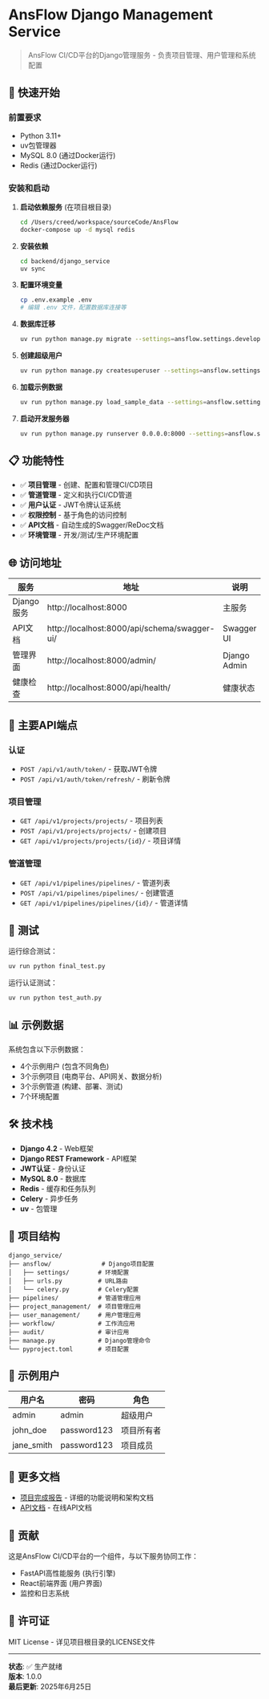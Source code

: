 # AnsFlow Django Management Service

> AnsFlow CI/CD平台的Django管理服务 - 负责项目管理、用户管理和系统配置

## 🚀 快速开始

### 前置要求
- Python 3.11+
- uv包管理器
- MySQL 8.0 (通过Docker运行)
- Redis (通过Docker运行)

### 安装和启动

1. **启动依赖服务** (在项目根目录)
   ```bash
   cd /Users/creed/workspace/sourceCode/AnsFlow
   docker-compose up -d mysql redis
   ```

2. **安装依赖**
   ```bash
   cd backend/django_service
   uv sync
   ```

3. **配置环境变量**
   ```bash
   cp .env.example .env
   # 编辑 .env 文件，配置数据库连接等
   ```

4. **数据库迁移**
   ```bash
   uv run python manage.py migrate --settings=ansflow.settings.development
   ```

5. **创建超级用户**
   ```bash
   uv run python manage.py createsuperuser --settings=ansflow.settings.development
   ```

6. **加载示例数据**
   ```bash
   uv run python manage.py load_sample_data --settings=ansflow.settings.development
   ```

7. **启动开发服务器**
   ```bash
   uv run python manage.py runserver 0.0.0.0:8000 --settings=ansflow.settings.development
   ```

## 📋 功能特性

- ✅ **项目管理** - 创建、配置和管理CI/CD项目
- ✅ **管道管理** - 定义和执行CI/CD管道
- ✅ **用户认证** - JWT令牌认证系统
- ✅ **权限控制** - 基于角色的访问控制
- ✅ **API文档** - 自动生成的Swagger/ReDoc文档
- ✅ **环境管理** - 开发/测试/生产环境配置

## 🌐 访问地址

| 服务 | 地址 | 说明 |
|------|------|------|
| Django服务 | http://localhost:8000 | 主服务 |
| API文档 | http://localhost:8000/api/schema/swagger-ui/ | Swagger UI |
| 管理界面 | http://localhost:8000/admin/ | Django Admin |
| 健康检查 | http://localhost:8000/api/health/ | 健康状态 |

## 🔧 主要API端点

### 认证
- `POST /api/v1/auth/token/` - 获取JWT令牌
- `POST /api/v1/auth/token/refresh/` - 刷新令牌

### 项目管理
- `GET /api/v1/projects/projects/` - 项目列表
- `POST /api/v1/projects/projects/` - 创建项目
- `GET /api/v1/projects/projects/{id}/` - 项目详情

### 管道管理
- `GET /api/v1/pipelines/pipelines/` - 管道列表
- `POST /api/v1/pipelines/pipelines/` - 创建管道
- `GET /api/v1/pipelines/pipelines/{id}/` - 管道详情

## 🧪 测试

运行综合测试：
```bash
uv run python final_test.py
```

运行认证测试：
```bash
uv run python test_auth.py
```

## 📊 示例数据

系统包含以下示例数据：
- 4个示例用户 (包含不同角色)
- 3个示例项目 (电商平台、API网关、数据分析)
- 3个示例管道 (构建、部署、测试)
- 7个环境配置

## 🛠 技术栈

- **Django 4.2** - Web框架
- **Django REST Framework** - API框架
- **JWT认证** - 身份认证
- **MySQL 8.0** - 数据库
- **Redis** - 缓存和任务队列
- **Celery** - 异步任务
- **uv** - 包管理

## 📁 项目结构

```
django_service/
├── ansflow/              # Django项目配置
│   ├── settings/        # 环境配置
│   ├── urls.py          # URL路由
│   └── celery.py        # Celery配置
├── pipelines/           # 管道管理应用
├── project_management/  # 项目管理应用
├── user_management/     # 用户管理应用
├── workflow/            # 工作流应用
├── audit/               # 审计应用
├── manage.py            # Django管理命令
└── pyproject.toml       # 项目配置
```

## 🔐 示例用户

| 用户名 | 密码 | 角色 |
|--------|------|------|
| admin | admin | 超级用户 |
| john_doe | password123 | 项目所有者 |
| jane_smith | password123 | 项目成员 |

## 📖 更多文档

- [项目完成报告](PROJECT_COMPLETION_REPORT.md) - 详细的功能说明和架构文档
- [API文档](http://localhost:8000/api/schema/swagger-ui/) - 在线API文档

## 🤝 贡献

这是AnsFlow CI/CD平台的一个组件，与以下服务协同工作：
- FastAPI高性能服务 (执行引擎)
- React前端界面 (用户界面)
- 监控和日志系统

## 📄 许可证

MIT License - 详见项目根目录的LICENSE文件

---

**状态**: ✅ 生产就绪  
**版本**: 1.0.0  
**最后更新**: 2025年6月25日
